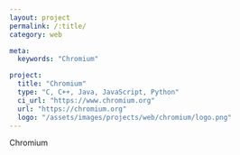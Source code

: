 ```yaml
---
layout: project
permalink: /:title/
category: web

meta:
  keywords: "Chromium"

project:
  title: "Chromium"
  type: "C, C++, Java, JavaScript, Python"
  ci_url: "https://www.chromium.org"
  url: "https://chromium.org"
  logo: "/assets/images/projects/web/chromium/logo.png"
---
```


<p>Chromium</p>
